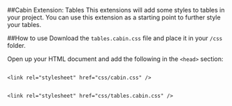 ##Cabin Extension: Tables
This extensions will add some styles to tables in your project. You can use this extension as a starting point to further style your tables.

##How to use
Download the <code>tables.cabin.css</code> file and place it in your <code>/css</code> folder. 

Open up your HTML document and add the following in the <code>&lt;head&gt;</code> section:

<code>
&lt;link rel="stylesheet" href="css/cabin.css" /&gt;
<br />
&lt;link rel="stylesheet" href="css/tables.cabin.css" /&gt;
</code>